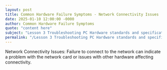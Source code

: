```yaml
---
layout: post
title: Common Hardware Failure Symptoms - Network Connectivity Issues
date: 2025-01-10 12:00:00 -0000
author: Common Hardware Failure Symptoms
quote: "content here"
subject: "Lesson 3 Troubleshooting PC Hardware standards and specifications"
permalink: "/Lesson 3 Troubleshooting PC Hardware standards and specifications/Common Hardware Failure Symptoms/Common Hardware Failure Symptoms - Network Connectivity Issues"
---
```


Network Connectivity Issues: Failure to connect to the network can indicate a problem with the network card or issues with other hardware affecting connectivity.
